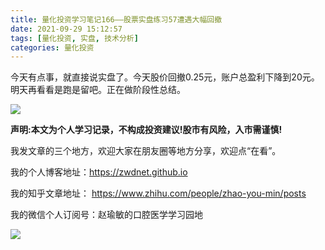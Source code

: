 ```yaml
---
title: 量化投资学习笔记166——股票实盘练习57遭遇大幅回撤
date: 2021-09-29 15:12:57
tags: [量化投资, 实盘, 技术分析]
categories: 量化投资
---
```

今天有点事，就直接说实盘了。今天股价回撤0.25元，账户总盈利下降到20元。明天再看看是跑是留吧。正在做阶段性总结。

![](https://zymblog-1258069789.cos.ap-chengdu.myqcloud.com/blog0178-QTLearn/136/01.jpg)

**声明:本文为个人学习记录，不构成投资建议!股市有风险，入市需谨慎!**

我发文章的三个地方，欢迎大家在朋友圈等地方分享，欢迎点“在看”。

我的个人博客地址：https://zwdnet.github.io

我的知乎文章地址： https://www.zhihu.com/people/zhao-you-min/posts

我的微信个人订阅号：赵瑜敏的口腔医学学习园地


![](https://zymblog-1258069789.cos.ap-chengdu.myqcloud.com/other/wx.jpg)